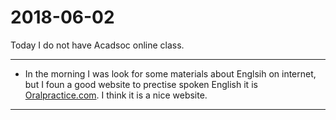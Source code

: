 2018-06-02
===========

Today I do not have Acadsoc online class.

***
* In the morning I was look for some materials about Englsih on internet, but I foun a good website to prectise spoken English it is [Oralpractice.com](http://www.oralpractice.com/). I think it is a nice website.

***

